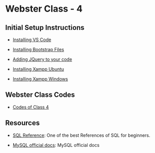 # Webster Class - 4
## Initial Setup Instructions

- [Installing VS Code](https://code.visualstudio.com/)

- [Installing Bootstrap Files](https://tinyurl.com/bootstrapWS2019)

- [Adding JQuery to your code](https://developers.google.com/speed/libraries/#jquery)

- [Installing Xampp Ubuntu](https://vitux.com/how-to-install-xampp-on-your-ubuntu-18-04-lts-system/)

- [Installing Xampp Windows](https://www.wikihow.com/Install-XAMPP-for-Windows)


## Webster Class Codes

- [Codes of Class 4](https://github.com/CC-MNNIT/2019-20-Classes/tree/master/WebDev/2019_09_02_Webster-Class-4)


## Resources

- [SQL Reference](https://www.w3schools.com/sql/default.asp): One of the best References of SQL for beginners.

- [MySQL official docs](https://dev.mysql.com/doc/refman/8.0/en/): MySQL official docs


